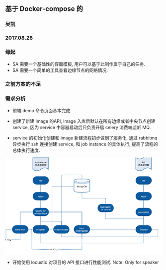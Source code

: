 ## 基于 Docker-compose 的
### 吴凯
### 2017.08.28



### 缘起
- SA 需要一个基础性的容器模板, 用户可以基于此制作属于自己的任务.
- SA 需要一个简单的工具查看边缘节点的网络情况.




### 之前方案的不足



### 需求分析
- 前端 demo 命令页面基本完成.
- 创建了新建 Image 的API, Image 入库后默认在所有边缘或者中央节点创建 service, 因为 service 中容器启动后只负责开启 celery 消费端监听 MQ.



- service 的初始化创建和 image 新建流程初步做到了服务化, 通过 rabbitmq 异步执行 ssh 连接创建 service, 和 job instance 的具体执行, 提高了流程的总体执行速度.


![flow_chart_5](img/flow_chart_7.png)
<!-- .element height="100%" width="100%" -->



- 开始使用 locustio 对项目的 API 接口进行性能测试.
Note: Only for speaker
